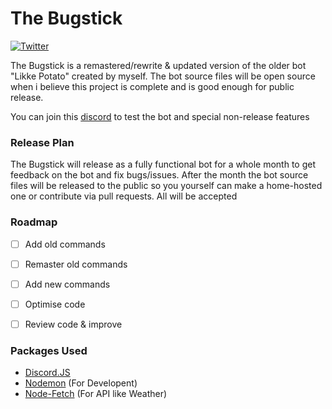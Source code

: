 # The Bugstick
[![Twitter](https://camo.githubusercontent.com/39cf1289b0217b9a89a83e2f8db0bcd68b6ddc4172431bd7d72bcb5f230ba6e1/68747470733a2f2f696d672e736869656c64732e696f2f62616467652f636f6e746163742d747769747465722d626c75652e737667)](https://twitter.com/bobsterjs)

The Bugstick is a remastered/rewrite & updated version of the older bot "Likke Potato" created by myself. The bot source files will be open source when i believe this project is complete and is good enough for public release.

You can join this [discord](https://discord.gg/78DMCjZatu) to test the bot and special non-release features

### Release Plan

The Bugstick will release as a fully functional bot for a whole month to get feedback on the bot and fix bugs/issues. After the month the bot source files will be released to the public so you yourself can make a home-hosted one or contribute via pull requests. All will be accepted
 
### Roadmap
- [ ] Add old commands
- [ ] Remaster old commands
- [ ] Add new commands
- [ ] Optimise code
- [ ] Review code & improve


### Packages Used
- [Discord.JS](https://discord.js.org/)
- [Nodemon](https://www.npmjs.com/package/nodemon) (For Developent)
- [Node-Fetch](https://www.npmjs.com/package/node-fetch) (For API like Weather)

